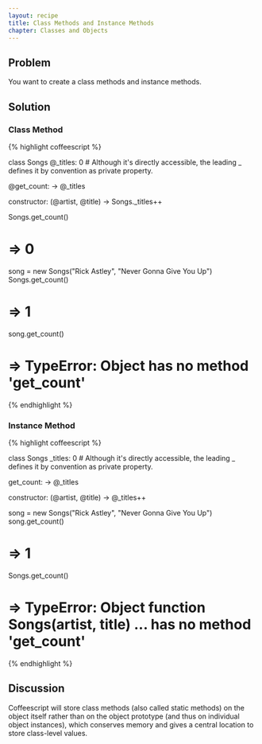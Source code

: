 ```yaml
---
layout: recipe
title: Class Methods and Instance Methods
chapter: Classes and Objects
---
```

## Problem

You want to create a class methods and instance methods.

## Solution

### Class Method

{% highlight coffeescript %}

class Songs
  @_titles: 0    # Although it's directly accessible, the leading _ defines it by convention as private property.

  @get_count: ->
    @_titles

  constructor: (@artist, @title) ->
    Songs._titles++

Songs.get_count()
# => 0

song = new Songs("Rick Astley", "Never Gonna Give You Up")
Songs.get_count()
# => 1

song.get_count()
# => TypeError: Object <Songs> has no method 'get_count'

{% endhighlight %}

### Instance Method
{% highlight coffeescript %}

class Songs
  _titles: 0    # Although it's directly accessible, the leading _ defines it by convention as private property.

  get_count: ->
    @_titles

  constructor: (@artist, @title) ->
    @_titles++

song = new Songs("Rick Astley", "Never Gonna Give You Up")
song.get_count()
# => 1

Songs.get_count()
# => TypeError: Object function Songs(artist, title) ... has no method 'get_count'

{% endhighlight %}


## Discussion

Coffeescript will store class methods (also called static methods) on the object itself rather than on the object prototype (and thus on individual object instances), which conserves memory and gives a central location to store class-level values.
